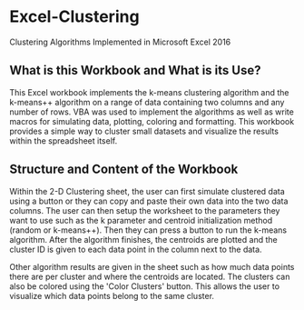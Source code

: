 # Excel-Clustering
Clustering Algorithms Implemented in Microsoft Excel 2016

## What is this Workbook and What is its Use?

<p>This Excel workbook implements the k-means clustering algorithm and the k-means++ algorithm on a range of data 
containing two columns and any number of rows. VBA was used to implement the algorithms as well as write macros 
for simulating data, plotting, coloring and formatting. This workbook provides a simple way to cluster small
datasets and visualize the results within the spreadsheet itself.</p>

## Structure and Content of the Workbook

<p>Within the 2-D Clustering sheet, the user can first simulate clustered data using a button or they can copy and
paste their own data into the two data columns. The user can then setup the worksheet to the parameters they want to use such
as the k parameter and centroid initialization method (random or k-means++). Then they can press a button to run the k-means algorithm. After the algorithm finishes, the centroids are plotted and the cluster ID is given to each data point in the column next to the data.</p>

<p>Other algorithm results are given in the sheet such as how much data points there are per cluster and where the centroids are located. The clusters can also be colored using the 'Color Clusters' button. This allows the user to visualize which data points belong to the same cluster.</p>
